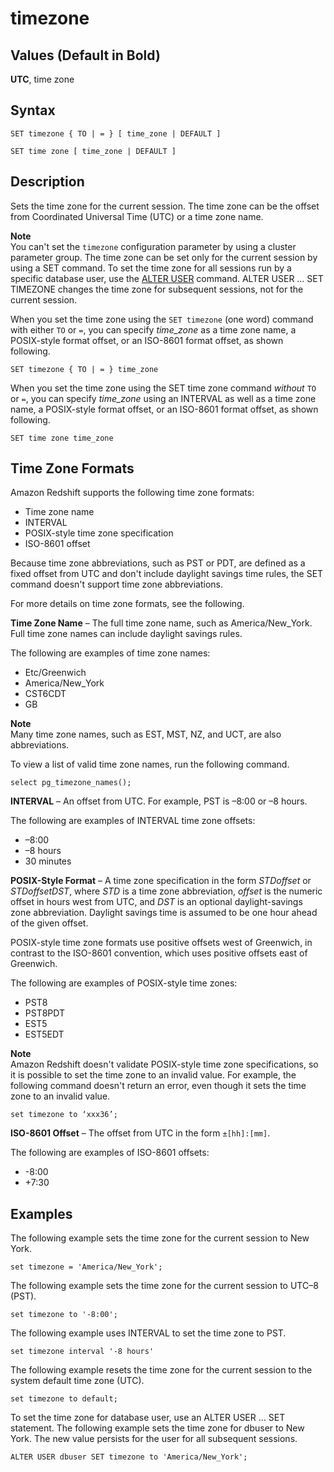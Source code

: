 # timezone<a name="r_timezone_config"></a>

## Values \(Default in Bold\)<a name="r_timezone_config-values"></a>

 **UTC**, time zone

## Syntax<a name="r_timezone_config-syntax"></a>

```
SET timezone { TO | = } [ time_zone | DEFAULT ]

SET time zone [ time_zone | DEFAULT ]
```

## Description<a name="r_timezone_config-description"></a>

Sets the time zone for the current session\. The time zone can be the offset from Coordinated Universal Time \(UTC\) or a time zone name\. 

**Note**  
You can't set the `timezone` configuration parameter by using a cluster parameter group\. The time zone can be set only for the current session by using a SET command\. To set the time zone for all sessions run by a specific database user, use the [ALTER USER](r_ALTER_USER.md) command\. ALTER USER … SET TIMEZONE changes the time zone for subsequent sessions, not for the current session\.

When you set the time zone using the `SET timezone` \(one word\) command with either `TO` or `=`, you can specify *time\_zone* as a time zone name, a POSIX\-style format offset, or an ISO\-8601 format offset, as shown following\.

```
SET timezone { TO | = } time_zone
```

When you set the time zone using the SET time zone command *without* `TO` or `=`, you can specify *time\_zone* using an INTERVAL as well as a time zone name, a POSIX\-style format offset, or an ISO\-8601 format offset, as shown following\.

```
SET time zone time_zone
```

## Time Zone Formats<a name="r_timezone_config-formats"></a>

Amazon Redshift supports the following time zone formats:
+ Time zone name
+ INTERVAL
+ POSIX\-style time zone specification
+ ISO\-8601 offset

Because time zone abbreviations, such as PST or PDT, are defined as a fixed offset from UTC and don't include daylight savings time rules, the SET command doesn't support time zone abbreviations\.

For more details on time zone formats, see the following\.

**Time Zone Name** – The full time zone name, such as America/New\_York\. Full time zone names can include daylight savings rules\.

The following are examples of time zone names:
+ Etc/Greenwich
+ America/New\_York 
+ CST6CDT
+ GB

**Note**  
Many time zone names, such as EST, MST, NZ, and UCT, are also abbreviations\.

To view a list of valid time zone names, run the following command\.

```
select pg_timezone_names();
```

**INTERVAL** – An offset from UTC\. For example, PST is –8:00 or –8 hours\.

The following are examples of INTERVAL time zone offsets:
+ –8:00
+ –8 hours
+ 30 minutes

**POSIX\-Style Format** – A time zone specification in the form *STDoffset* or *STDoffsetDST*, where *STD* is a time zone abbreviation, *offset* is the numeric offset in hours west from UTC, and *DST* is an optional daylight\-savings zone abbreviation\. Daylight savings time is assumed to be one hour ahead of the given offset\.

POSIX\-style time zone formats use positive offsets west of Greenwich, in contrast to the ISO\-8601 convention, which uses positive offsets east of Greenwich\.

The following are examples of POSIX\-style time zones:
+  PST8
+  PST8PDT
+  EST5
+  EST5EDT

**Note**  
Amazon Redshift doesn't validate POSIX\-style time zone specifications, so it is possible to set the time zone to an invalid value\. For example, the following command doesn't return an error, even though it sets the time zone to an invalid value\.  

```
set timezone to ‘xxx36’;
```

**ISO\-8601 Offset** – The offset from UTC in the form `±[hh]:[mm]`\.

The following are examples of ISO\-8601 offsets:
+ \-8:00
+ \+7:30

## Examples<a name="r_timezone_config-examples"></a>

The following example sets the time zone for the current session to New York\.

```
set timezone = 'America/New_York';
```

The following example sets the time zone for the current session to UTC–8 \(PST\)\.

```
set timezone to '-8:00';
```

The following example uses INTERVAL to set the time zone to PST\.

```
set timezone interval '-8 hours'
```

The following example resets the time zone for the current session to the system default time zone \(UTC\)\.

```
set timezone to default;
```

To set the time zone for database user, use an ALTER USER … SET statement\. The following example sets the time zone for dbuser to New York\. The new value persists for the user for all subsequent sessions\. 

```
ALTER USER dbuser SET timezone to 'America/New_York';
```